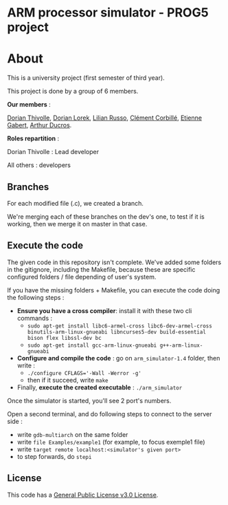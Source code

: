 # ARM processor simulator - PROG5 project

# About

This is a university project (first semester of third year).

This project is done by a group of 6 members.

__Our members__ :

[Dorian Thivolle](https://github.com/NoxFly/), [Dorian Lorek](https://github.com/EloGamerr), [Lilian Russo](https://github.com/Leer0r),
[Clément Corbillé](https://github.com/corbillc), [Etienne Gabert](https://github.com/MiniGabert), [Arthur Ducros](https://github.com/SpyciBear).

__Roles repartition__ :

Dorian Thivolle : Lead developer

All others : developers

## Branches

For each modified file (.c), we created a branch.

We're merging each of these branches on the dev's one, to test if it is working, then we merge it on master in that case.

## Execute the code

The given code in this repository isn't complete. We've added some folders in the gitignore, including the Makefile, because these are specific configured folders / file depending of user's system.

If you have the missing folders + Makefile, you can execute the code doing the following steps :

- __Ensure you have a cross compiler__: install it with these two cli commands :
    - `sudo apt-get install libc6-armel-cross libc6-dev-armel-cross binutils-arm-linux-gnueabi libncurses5-dev build-essential bison flex libssl-dev bc`
    - `sudo apt-get install gcc-arm-linux-gnueabi g++-arm-linux-gnueabi`
- __Configure and compile the code__ : go on `arm_simulator-1.4` folder, then write :
    - `./configure CFLAGS='-Wall -Werror -g'`
    - then if it succeed, write `make`
- Finally, __execute the created executable__ : `./arm_simulator`

Once the simulator is started, you'll see 2 port's numbers.

Open a second terminal, and do following steps to connect to the server side :
- write `gdb-multiarch` on the same folder
- write `file Examples/example1` (for example, to focus exemple1 file)
- write `target remote localhost:<simulator's given port>`
- to step forwards, do `stepi`

## License

This code has a [General Public License v3.0 License](https://github.com/NoxFly/ARM-processor-simulator/blob/master/License).